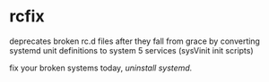 # rcfix

deprecates broken rc.d files after they fall from grace by converting systemd unit definitions to system 5 services (sysVinit init scripts)

fix your broken systems today, _uninstall systemd._
